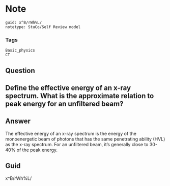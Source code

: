 # Note
```
guid: x^B/rWh%L/
notetype: StuCo/Self Review model
```

### Tags
```
Basic_physics
CT
```

## Question
<h2>Define the effective energy of an x-ray spectrum. What is the approximate relation to peak energy for an unfiltered beam?</h2>

## Answer
<section>
<p>The effective energy of an x-ray spectrum is the energy of the monoenergetic beam of photons that has the same penetrating ability (HVL) as the x-ray spectrum. For an unfiltered beam, it’s generally close to 30-40% of the peak energy.</p>


</section>

## Guid
x^B/rWh%L/
